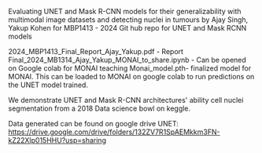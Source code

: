 Evaluating UNET and Mask R-CNN models for their generalizability with multimodal image datasets and detecting nuclei in tumours
by Ajay Singh, Yakup Kohen
for MBP1413 - 2024 
Git hub repo for UNET and Mask RCNN models

2024_MBP1413_Final_Report_Ajay_Yakup.pdf - Report
Final_2024_MB1314_Ajay_Yakup_MONAI_to_share.ipynb - Can be opened on Google colab for MONAI teaching
Monai_model.pth- finalized model for MONAI. This can be loaded to MONAI on google colab to run predictions on the UNET model trained. 
	
We demonstrate UNET and Mask R-CNN architectures' ability cell nuclei segmentation from a 2018 Data science bowl on keggle.  

Data generated can be found on google drive
UNET: https://drive.google.com/drive/folders/132ZV7R1SpAEMkkm3FN-kZ22Xlp015HHU?usp=sharing
